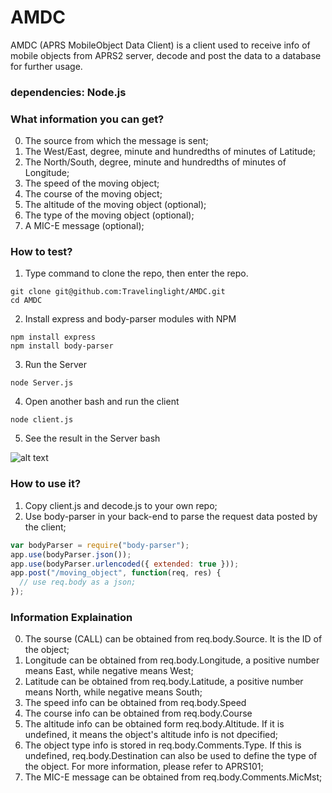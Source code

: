# AMDC
AMDC (APRS MobileObject Data Client) is a client used to receive info of mobile objects from APRS2 server, decode and post the data to a database for further usage.<br/>

### dependencies: Node.js

### What information you can get?
0. The source from which the message is sent;
1. The West/East, degree, minute and hundredths of minutes of Latitude;
2. The North/South, degree, minute and hundredths of minutes of Longitude;
3. The speed of the moving object;
4. The course of the moving object;
5. The altitude of the moving object (optional);
6. The type of the moving object (optional);
7. A MIC-E message (optional);

### How to test?
1. Type command to clone the repo, then enter the repo.
```
git clone git@github.com:Travelinglight/AMDC.git
cd AMDC
```
2. Install express and body-parser modules with NPM
```
npm install express
npm install body-parser
```
3. Run the Server
```
node Server.js
```
4. Open another bash and run the client
```
node client.js
```
5. See the result in the Server bash

![alt text](result.png)

### How to use it?
1. Copy client.js and decode.js to your own repo;
2. Use body-parser in your back-end to parse the request data posted by the client;
```javascript
var bodyParser = require("body-parser");
app.use(bodyParser.json());
app.use(bodyParser.urlencoded({ extended: true }));
app.post("/moving_object", function(req, res) {
  // use req.body as a json;
});
```

### Information Explaination
0. The sourse (CALL) can be obtained from req.body.Source. It is the ID of the object;
1. Longitude can be obtained from req.body.Longitude, a positive number means East, while negative means West;
2. Latitude can be obtained from req.body.Latitude, a positive number means North, while negative means South;
3. The speed info can be obtained from req.body.Speed
4. The course info can be obtained from req.body.Course
5. The altitude info can be obtained form req.body.Altitude. If it is undefined, it means the object's altitude info is not dpecified;
6. The object type info is stored in req.body.Comments.Type. If this is undefined, req.body.Destination can also be used to define the type of the object. For more information, please refer to APRS101;
7. The MIC-E message can be obtained from req.body.Comments.MicMst;
